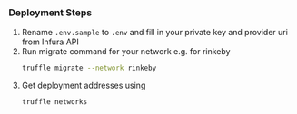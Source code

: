 ### Deployment Steps 
1. Rename `.env.sample` to `.env` and fill in your private key and 
provider uri from Infura API 
2. Run migrate command for your network e.g. for rinkeby
    ```sh
    truffle migrate --network rinkeby 
    ```
3. Get deployment addresses using 
   ```sh
   truffle networks 
   ```
